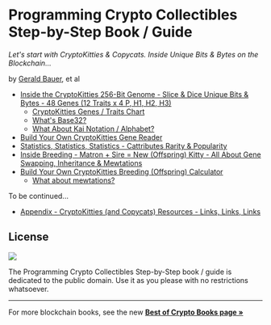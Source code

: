 # Programming Crypto Collectibles Step-by-Step Book / Guide

_Let's start with CryptoKitties & Copycats. Inside Unique Bits & Bytes on the Blockchain..._

by [Gerald Bauer](https://github.com/geraldb), et al

- [Inside the CryptoKitties 256-Bit Genome - Slice & Dice Unique Bits & Bytes - 48 Genes (12 Traits x 4 P, H1, H2, H3)](01_genes.md)
  - [CryptoKitties Genes / Traits Chart](01_genes.md#cryptokitties-genes--traits-chart)
  - [What's Base32?](01_genes.md#whats-base32)
  - [What About Kai Notation / Alphabet?](01_genes.md#what-about-kai-notation--alphabet)
- [Build Your Own CryptoKitties Gene Reader](02_genereader.md)
- [Statistics, Statistics, Statistics - Cattributes Rarity & Popularity](03_cattributes.md)
- [Inside Breeding - Matron + Sire = New (Offspring) Kitty - All About Gene Swapping, Inheritance & Mewtations](04_mixgenes.md)
- [Build Your Own CryptoKitties Breeding (Offspring) Calculator](05_kittycalc.md)
  - [What about mewtations?](05_kittycalc.md#what-about-mewtations)

To be continued...

- [Appendix - CryptoKitties (and Copycats) Resources - Links, Links, Links](A1_resources.md)



## License

![](https://publicdomainworks.github.io/buttons/zero88x31.png)

The Programming Crypto Collectibles Step-by-Step book / guide
is dedicated to the public domain.
Use it as you please with no restrictions whatsoever.


---

For more blockchain books, see the new [**Best of Crypto Books page »**](https://openblockchains.github.io/crypto-books/)

